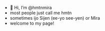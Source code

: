 - 👋 Hi, I’m @hmtnmira
- most people just call me hmtn
- sometimes ijo Sijen (ee-yo see-yen) or Mira
- welcome to my page!

<!---
hmtnmira/hmtnmira is a ✨ special ✨ repository because its `README.md` (this file) appears on your GitHub profile.
You can click the Preview link to take a look at your changes.
--->
